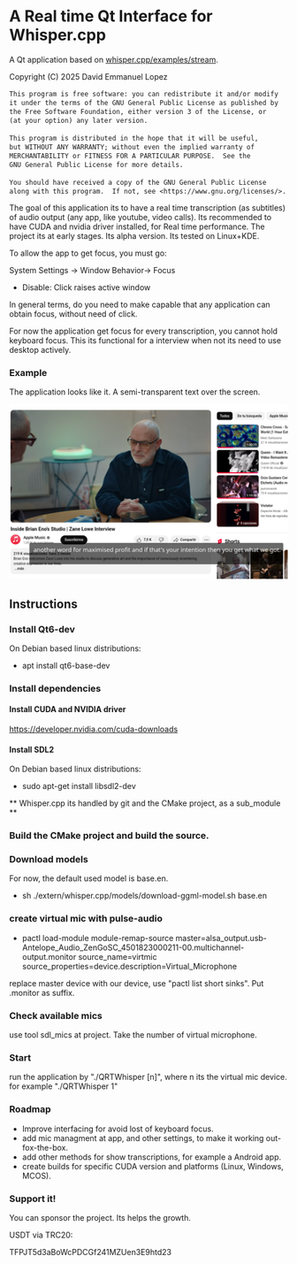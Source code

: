 # A Real time Qt Interface for Whisper.cpp 

A Qt application based on [whisper.cpp/examples/stream](https://github.com/ggml-org/whisper.cpp/tree/master/examples/stream).

Copyright (C) 2025  David Emmanuel Lopez

    This program is free software: you can redistribute it and/or modify
    it under the terms of the GNU General Public License as published by
    the Free Software Foundation, either version 3 of the License, or
    (at your option) any later version.

    This program is distributed in the hope that it will be useful,
    but WITHOUT ANY WARRANTY; without even the implied warranty of
    MERCHANTABILITY or FITNESS FOR A PARTICULAR PURPOSE.  See the
    GNU General Public License for more details.

    You should have received a copy of the GNU General Public License
    along with this program.  If not, see <https://www.gnu.org/licenses/>.

The goal of this application its to have a real time transcription (as subtitles)
of audio output (any app, like youtube, video calls). Its recommended to have CUDA and nvidia driver installed, for Real time performance.
The project its at early stages. Its alpha version. Its tested on Linux+KDE. 

To allow the app to get focus, you must go:

System Settings -> Window Behavior-> Focus

* Disable: Click raises active window

In general terms, do you need to make capable that any application can obtain focus, without need of click.

For now the application get focus for every transcription, you cannot hold keyboard focus. This its
functional for a interview when not its need to use desktop actively.

### Example

The application looks like it. A semi-transparent text over the screen.

![example](img.png)


## Instructions

### Install Qt6-dev
On Debian based linux distributions:
* apt install qt6-base-dev

### Install dependencies
#### Install CUDA and NVIDIA driver
https://developer.nvidia.com/cuda-downloads
#### Install SDL2

On Debian based linux distributions:
* sudo apt-get install libsdl2-dev

** Whisper.cpp its handled by git and the CMake project, as a sub_module **

### Build the CMake project and build the source.
### Download models

For now, the default used model is base.en.

* sh ./extern/whisper.cpp/models/download-ggml-model.sh base.en
### create virtual mic with pulse-audio

* pactl load-module module-remap-source     master=alsa_output.usb-Antelope_Audio_ZenGoSC_4501823000211-00.multichannel-output.monitor     source_name=virtmic     source_properties=device.description=Virtual_Microphone

replace master device with our device, use "pactl list short sinks". Put .monitor as suffix.

### Check available mics

use tool sdl_mics at project. Take the number of virtual microphone. 

### Start

run the application by "./QRTWhisper [n]", where n its the virtual mic device.
for example "./QRTWhisper 1"

### Roadmap

* Improve interfacing for avoid lost of keyboard focus.
* add mic managment at app, and other settings, to make it working out-fox-the-box.
* add other methods for show transcriptions, for example a Android app. 
* create builds for specific CUDA version and platforms (Linux, Windows, MCOS).

### Support it!

You can sponsor the project. Its helps the growth. 

USDT via TRC20:

TFPJT5d3aBoWcPDCGf241MZUen3E9htd23



